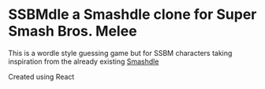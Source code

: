 # SSBMdle a Smashdle clone for Super Smash Bros. Melee

This is a wordle style guessing game but for SSBM characters taking inspiration from the already existing [Smashdle](https://smashdle.net/)

Created using React
